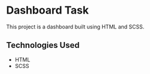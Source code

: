 # Dashboard Task

This project is a dashboard built using HTML and SCSS.

## Technologies Used

* HTML
* SCSS